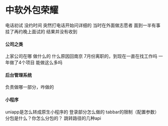 # 中软外包荣耀 

电话初试 没约时间 突然打电话开始问详细的 当时在外面做志愿者 面到一半有事挂了再约晚上面试的 结果并没有收到

#### 公司之类

上家公司在哪 做什么的
什么原因回南京
7月份离职的，到现在一直在找工作吗
一年做了4个项目 能做这么多吗

#### 后台管理系统

 负责做哪一部分，咋做的

#### 小程序

 uniapp是怎么转成原生小程序的
 登录部分怎么做的
 tabbar的限制（配置参数）
 分包是什么？你怎么分包的？
 跳转路径的几种api